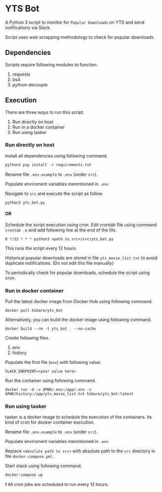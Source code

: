 # YTS Bot

A Python 3 script to monitor for `Popular Downloads` on YTS and send notifications via Slack.

Script uses web scrapping methodology to check for popular downloads.

## Dependencies

Scripts require following modules to function.

1. requests
2. bs4
3. python-decouple

## Execution

There are three ways to run this script.

1. Run directly on host
2. Run in a docker container
3. Run using tasker

### Run directly on host

Install all dependencies using following command.

```python
python3 pip install -r requirements.txt
```

Rename file `.env.example` to `.env` (under `src`).

Populate enviroment variables memntioned in `.env`

Navigate to `src` and execute the script as follow.

```python
python3 yts_bot.py
```

#### OR

Schedule the script execution using cron. Edit crontab file using command `crontab -e` and add following line at the end of the file.

```
0 */12 * * * python3 <path_to_src>/src/yts_bot.py
```

This runs the script every 12 hours.

Historical popular downloads are stored in file `yts_movie_list.txt` to avoid duplicate notifications.
(Do not edit this file manually)

To periodically check for popular downloads, schedule the script using cron.

### Run in docker container

Pull the latest docker image from Docker Hub using following command.

```shell
docker pull hibare/yts_bot
```

Alternatively, you can build the docker image using following command.

```shell
docker build --rm -t yts_bot . --no-cache
```

Create following files.

1. env
2. history

Populate the first file (`env`) with following value.

```
SLACK_ENDPOINT=<your value here>
```

Run the container using following command.

```shell
docker run -d -v $PWD/.env:/app/.env -v $PWD/history:/app/yts_movie_list.txt hibare/yts_bot:latest
```

### Run using tasker

tasker is a docker image to schedule the execution of the containers. Its kind of cron for docker container execution.

Rename file `.env.example` to `.env` (under `src`).

Populate enviroment variables memntioned in `.env`

Replace `<absolute path to src>` with absolute path to the `src` directory in file `docker-compose.yml`.

Start stack using following command.

```shell
docker-compose up
```

:exclamation: All cron jobs are scheduled to run every 12 hours.
